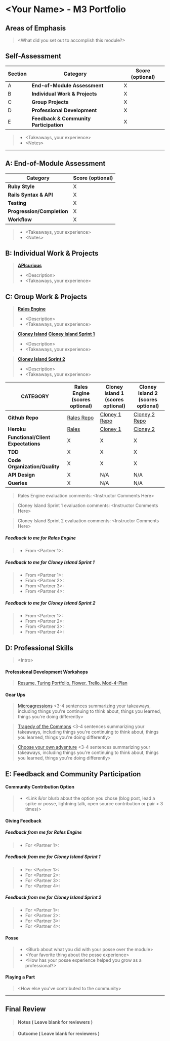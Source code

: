 # \<Your Name> - M3 Portfolio

## Areas of Emphasis

> \<What did you set out to accomplish this module?>

## Self-Assessment

| Section | Category | Score (optional) |
| --- | ----- | --- |
| A | **End-of-Module Assessment** | X |
| B | **Individual Work & Projects** | X |
| C | **Group Projects** | X |
| D | **Professional Development** | X |
| E | **Feedback & Community Participation** | X |

>* \<Takeaways, your experience>
>* \<Notes>

-----------------------

## A: End-of-Module Assessment

| Category | Score (optional) |
| ----- | --- |
| **Ruby Style** | X |
| **Rails Syntax & API** | X |
| **Testing** | X |
| **Progression/Completion** | X |
| **Workflow** | X |

>* \<Takeaways, your experience>
>* \<Notes>


## B: Individual Work & Projects

> **[APIcurious](http://backend.turing.io/module3/projects/apicurious)**
>* \<Description>
>* \<Takeaways, your experience>


## C: Group Work & Projects

> **[Rales Engine](http://backend.turing.io/module3/projects/rails_engine)** 
>* \<Description>
>* \<Takeaways, your experience>

> **[Cloney Island](http://backend.turing.io/module3/projects/cloney_island/cloney_island)**
> **[Cloney Island Sprint 1](https://)** 
>* \<Description>
>* \<Takeaways, your experience>

> **[Cloney Island Sprint 2](https://)** 
>* \<Description>
>* \<Takeaways, your experience>

| CATEGORY | Rales Engine (scores optional) | Cloney Island 1 (scores optional) | Cloney Island 2 (scores optional) |
| --- | --- | --- | --- |
| **Github Repo** | [Rales Repo](https://) | [Cloney 1 Repo](https://) | [Cloney 2 Repo](https://) |
| **Heroku** | [Rales](https://) | [Cloney 1](https://) | [Cloney 2](https://) |
| **Functional/Client Expectations** | X | X | X |
| **TDD** | X | X | X |
| **Code Organization/Quality** | X | X | X |
| **API Design** | X | N/A | N/A |
| **Queries** | X | N/A | N/A |

> Rales Engine evaluation comments:
\<Instructor Comments Here>

> Cloney Island Sprint 1 evaluation comments:
\<Instructor Comments Here>

> Cloney Island Sprint 2 evaluation comments:
\<Instructor Comments Here>

##### Feedback to me for Rales Engine

  >* From \<Partner 1>:

##### Feedback to me for Cloney Island Sprint 1

  >* From \<Partner 1>:
  >* From \<Partner 2>:
  >* From \<Partner 3>:
  >* From \<Partner 4>:

##### Feedback to me for Cloney Island Sprint 2

  >* From \<Partner 1>:
  >* From \<Partner 2>:
  >* From \<Partner 3>:
  >* From \<Partner 4>:


## D: Professional Skills

> \<Intro>

#### **Professional Development Workshops**
> [Resume, Turing Portfolio, Flower, Trello, Mod-4-Plan](https://github.com/turingschool/career-development-curriculum/blob/master/deliverable_submissions/1701-b/<your_name>.md)

#### **Gear Ups**

> [Microagressions](https://github.com/turingschool/gear-up/blob/master/microaggressions_original.markdown)
\<3-4 sentences summarizing your takeaways, including things you're continuing to think about, things you learned, things you're doing differently>

> [Tragedy of the Commons](https://github.com/turingschool/gear-up/blob/master/tragedy_of_the_commons.markdown)
\<3-4 sentences summarizing your takeaways, including things you're continuing to think about, things you learned, things you're doing differently>

> [Choose your own adventure](https://github.com/turingschool/gear-up/)
\<3-4 sentences summarizing your takeaways, including things you're continuing to think about, things you learned, things you're doing differently>


## E: Feedback and Community Participation

#### **Community Contribution Option**
>* \<Link &/or blurb about the option you chose (blog post, lead a spike or posse, lightning talk, open source contribution or pair > 3 times)>

#### **Giving Feedback**

##### Feedback from me for Rales Engine

  >* For \<Partner 1>:

##### Feedback from me for Cloney Island Sprint 1

  >* For \<Partner 1>:
  >* For \<Partner 2>:
  >* For \<Partner 3>:
  >* For \<Partner 4>:

##### Feedback from me for Cloney Island Sprint 2

  >* For \<Partner 1>:
  >* For \<Partner 2>:
  >* For \<Partner 3>:
  >* For \<Partner 4>:

#### **Posse**
  >* \<Blurb about what you did with your posse over the module>
  >* \<Your favorite thing about the posse experience>
  >* \<How has your posse experience helped you grow as a professional?>

#### **Playing a Part**

> \<How else you've contributed to the community>

------------------

## Final Review

> #### Notes ( Leave blank for reviewers )

> #### Outcome ( Leave blank for reviewers )